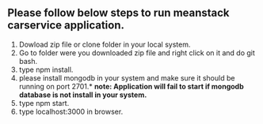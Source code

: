 ## Please follow below steps to run meanstack carservice application.

1) Dowload zip file or clone folder in your local system.
2) Go to folder were you downloaded zip file and right click on it
   and do git bash.
3) type npm install.
4) please install mongodb in your system and make sure it should be 
   running on port 2701.* **note: Application will fail to start if mongodb database is not install in your system.**
5) type npm start.
6) type localhost:3000 in browser.
